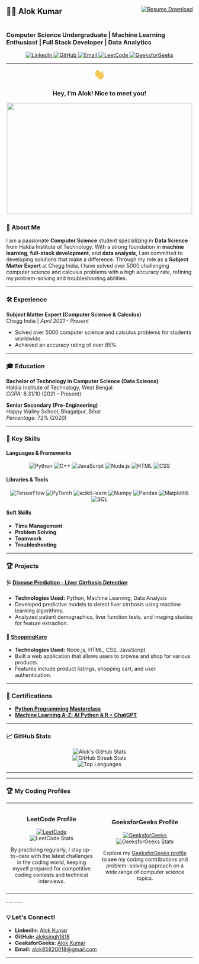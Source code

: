 <div style="display: flex; justify-content: space-between; align-items: center;">
  <h2>👨‍💻 Alok Kumar</h2>
  <a href="https://github.com/aloksingh1818/resume/blob/main/Alok_Kumar.pdf" download>
    <img src="https://img.shields.io/badge/Download-Resume-blue?style=for-the-badge&logo=adobeacrobatreader&logoColor=white" alt="Resume Download" height="40"/>
  </a>
</div>



**<h3>Computer Science Undergraduate | Machine Learning Enthusiast | Full Stack Developer | Data Analytics</h3>**

<div align="center">
  <a href="https://www.linkedin.com/in/alok-kumar-119481218">
    <img src="https://img.shields.io/badge/LinkedIn-Connect-blue?style=for-the-badge&logo=linkedin" alt="LinkedIn" height="20"/>
  </a>
  <a href="https://github.com/aloksingh1818">
    <img src="https://img.shields.io/badge/GitHub-Follow-black?style=for-the-badge&logo=github" alt="GitHub" height="20"/>
  </a>
  <a href="mailto:alok85820018@gmail.com">
    <img src="https://img.shields.io/badge/Email-alok85820018@gmail.com-red?style=for-the-badge&logo=gmail" alt="Email" height="20"/>
  </a>
  <a href="https://leetcode.com/Aloksingh18/">
    <img src="https://img.shields.io/badge/LeetCode-Profile-orange?style=for-the-badge&logo=leetcode" alt="LeetCode" height="20"/>
  </a>
  <a href="https://www.geeksforgeeks.org/user/aloksinghh18/">
    <img src="https://img.shields.io/badge/GeeksforGeeks-Profile-green?style=for-the-badge&logo=geeksforgeeks" alt="GeeksforGeeks" height="20"/>
  </a>
</div>


---

<div align="center">
    <img src="https://raw.githubusercontent.com/ABSphreak/ABSphreak/master/gifs/Hi.gif" width="30" height="30">
    <h3>Hey, I’m Alok! Nice to meet you!</h3>
    <img src="https://i.giphy.com/media/qgQUggAC3Pfv687qPC/giphy.gif" width="500" height="300"/>
</div>

### 🚀 About Me
I am a passionate **Computer Science** student specializing in **Data Science** from Haldia Institute of Technology. With a strong foundation in **machine learning**, **full-stack development**, and **data analysis**, I am committed to developing solutions that make a difference. Through my role as a **Subject Matter Expert** at Chegg India, I have solved over 5000 challenging computer science and calculus problems with a high accuracy rate, refining my problem-solving and troubleshooting abilities.

---

### 🛠️ Experience

**Subject Matter Expert (Computer Science & Calculus)**  
Chegg India | *April 2021 - Present*  
- Solved over 5000 computer science and calculus problems for students worldwide.
- Achieved an accuracy rating of over 85%.

---
### 🎓 Education

**Bachelor of Technology in Computer Science (Data Science)**  
Haldia Institute of Technology, West Bengal  
*CGPA:* 8.31/10 (2021 - Present)

**Senior Secondary (Pre-Engineering)**  
Happy Walley School, Bhagalpur, Bihar  
*Percentage:* 72% (2020)

---


### 🎯 Key Skills

#### Languages & Frameworks


<p align="center">
    <img src="https://img.shields.io/badge/-Python-333333?style=for-the-badge&logo=python" alt="Python" height="40"/>
    <img src="https://img.shields.io/badge/-C++-00599C?style=for-the-badge&logo=c%2B%2B" alt="C++" height="40"/>
    <img src="https://img.shields.io/badge/-JavaScript-F7DF1E?style=for-the-badge&logo=javascript&logoColor=black" alt="JavaScript" height="40"/>
    <img src="https://img.shields.io/badge/-Node.js-43853D?style=for-the-badge&logo=node.js&logoColor=white" alt="Node.js" height="40"/>
    <img src="https://img.shields.io/badge/-HTML-E34F26?style=for-the-badge&logo=html5&logoColor=white" alt="HTML" height="40"/>
    <img src="https://img.shields.io/badge/-CSS-1572B6?style=for-the-badge&logo=css3" alt="CSS" height="40"/>
</p>

#### Libraries & Tools

<p align="center">
    <img src="https://img.shields.io/badge/-TensorFlow-FF6F00?style=for-the-badge&logo=tensorflow&logoColor=white" alt="TensorFlow" height="50"/>
    <img src="https://img.shields.io/badge/-PyTorch-EE4C2C?style=for-the-badge&logo=pytorch&logoColor=white" alt="PyTorch" height="50"/>
    <img src="https://img.shields.io/badge/-scikit--learn-F7931E?style=for-the-badge&logo=scikit-learn&logoColor=white" alt="scikit-learn" height="50"/>
    <img src="https://img.shields.io/badge/-Numpy-013243?style=for-the-badge&logo=numpy" alt="Numpy" height="50"/>
    <img src="https://img.shields.io/badge/-Pandas-150458?style=for-the-badge&logo=pandas" alt="Pandas" height="50"/>
    <img src="https://img.shields.io/badge/-Matplotlib-FFDD44?style=for-the-badge&logo=matplotlib&logoColor=black" alt="Matplotlib" height="50"/>
    <img src="https://img.shields.io/badge/-SQL-4479A1?style=for-the-badge&logo=postgresql" alt="SQL" height="50"/>
</p>


#### Soft Skills

- **Time Management**
- **Problem Solving**
- **Teamwork**
- **Troubleshooting**

---

### 🏆 Projects

#### 🩺 [Disease Prediction - Liver Cirrhosis Detection](https://github.com/aloksingh1818/Disease-Prediction)
- **Technologies Used:** Python, Machine Learning, Data Analysis
- Developed predictive models to detect liver cirrhosis using machine learning algorithms.
- Analyzed patient demographics, liver function tests, and imaging studies for feature extraction.

#### 🛒 [ShoppingKaro](https://github.com/aloksingh1818/ShoppingKaro)
- **Technologies Used:** Node.js, HTML, CSS, JavaScript
- Built a web application that allows users to browse and shop for various products.
- Features include product listings, shopping cart, and user authentication.

---


### 📜 Certifications

- **[Python Programming Masterclass](https://www.udemy.com/certificate/UC-b2a071d1-0a9b-49aa-ae6a-2f90de73cf7c/)**
- **[Machine Learning A-Z: AI Python & R + ChatGPT](https://www.udemy.com/certificate/UC-d0e17452-e787-4b56-ab61-70b66156e776/?utm_campaign=email&utm_medium=email&utm_source=sendgrid.com)**

---

### 📈 GitHub Stats

<div align="center">
  <img src="https://github-readme-stats.vercel.app/api?username=aloksingh1818&show_icons=true&theme=radical" alt="Alok's GitHub Stats" />
  <br/>
  <img src="https://github-readme-streak-stats.herokuapp.com/?user=aloksingh1818&theme=radical" alt="GitHub Streak Stats" />
  <br/>
  <img src="https://github-readme-stats.vercel.app/api/top-langs/?username=aloksingh1818&layout=compact&theme=radical" alt="Top Languages" />
</div>

---



---


### 🏆 My Coding Profiles

<div align="center">
  <table>
    <tr>
      <td align="center" style="padding: 10px;">
        <h3>LeetCode Profile</h3>
        <a href="https://leetcode.com/Aloksingh18/">
          <img src="https://img.shields.io/badge/LeetCode-Profile-orange?style=for-the-badge&logo=leetcode" alt="LeetCode" height="40"/>
        </a>
        <br/>
        <img src="https://leetcard.jacoblin.cool/Aloksingh18?ext=heatmap" alt="LeetCode Stats" />
        <br/>
        <p>By practicing regularly, I stay up-to-date with the latest challenges in the coding world, keeping myself prepared for competitive coding contests and technical interviews.</p>
      </td>
      <td align="center" style="padding: 10px;">
        <h3>GeeksforGeeks Profile</h3>
        <a href="https://www.geeksforgeeks.org/user/aloksinghh18/">
          <img src="https://img.shields.io/badge/GeeksforGeeks-Profile-green?style=for-the-badge&logo=geeksforgeeks" alt="GeeksforGeeks" height="40"/>
        </a>
        <br/>
        <img src="https://geeks-for-geeks-stats-card.vercel.app/?username=aloksinghh18" alt="GeeksforGeeks Stats" />
        <br/>
        <p>Explore my <a href="https://www.geeksforgeeks.org/user/aloksinghh18/">GeeksforGeeks profile</a> to see my coding contributions and problem-solving approach on a wide range of computer science topics.</p>
      </td>
    </tr>
  </table>
</div>
---
---

### 💡 Let's Connect!

- **LinkedIn:** [Alok Kumar](https://www.linkedin.com/in/alok-kumar-119481218)
- **GitHub:** [aloksingh1818](https://github.com/aloksingh1818)
- **GeeksforGeeks:** [Alok Kumar](https://www.geeksforgeeks.org/user/aloksinghh18/)
- **Email:** [alok85820018@gmail.com](mailto:alok85820018@gmail.com)

---
